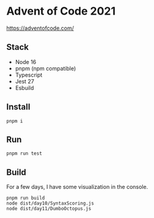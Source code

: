# Advent of Code 2021

https://adventofcode.com/

## Stack
- Node 16
- pnpm (npm compatible)
- Typescript
- Jest 27
- Esbuild

## Install 
```shell
pnpm i
```

## Run
```shell
pnpm run test
```

## Build
For a few days, I have some visualization in the console.
```shell
pnpm run build
node dist/day10/SyntaxScoring.js 
node dist/day11/DumboOctopus.js
```
